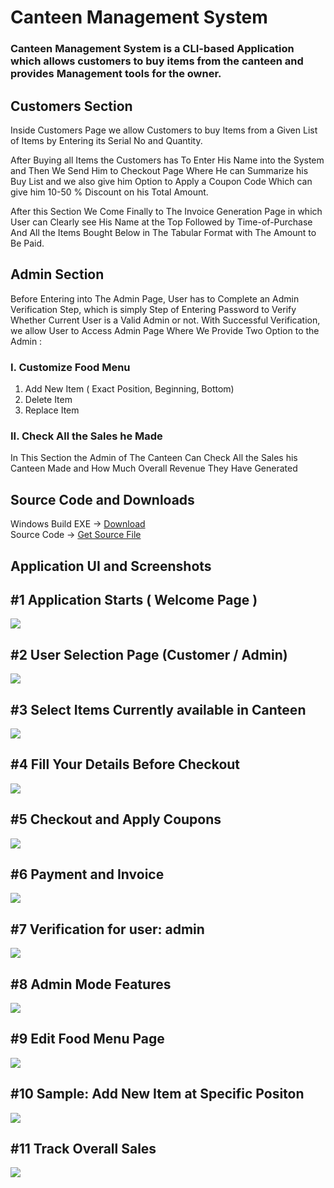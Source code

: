 # Canteen Management System
### Canteen Management System is  a CLI-based Application which allows customers to buy items from the canteen and provides Management tools for the owner. 

## Customers Section
 Inside Customers Page we allow Customers to buy Items from a Given List of Items by Entering its Serial No and Quantity.

After Buying all Items the Customers has To Enter His Name into the System and Then We Send Him to Checkout Page Where He can Summarize his Buy List and we also give him Option to Apply a Coupon Code Which can give him 10-50 % Discount on his Total Amount.

After this Section We Come Finally to The Invoice Generation Page in which User can Clearly see His Name at the Top Followed by Time-of-Purchase And All the Items Bought Below in The Tabular Format with The Amount to Be Paid.

## Admin Section
 Before Entering into The Admin Page, User has to Complete an Admin Verification Step, which is simply Step of Entering Password to Verify Whether Current User is a Valid Admin or not. With Successful Verification, we allow User to Access Admin Page Where We Provide Two Option to the Admin :

### I. Customize Food Menu
1. Add New Item
( Exact Position, Beginning, Bottom)
2. Delete Item
3. Replace Item

### II. Check All the Sales he Made
In This Section the Admin of The Canteen Can 
Check All the Sales his Canteen Made and How 
Much Overall Revenue They Have Generated </br>

## Source Code and Downloads </br>
Windows Build EXE -> [Download](https://github.com/mohitdhami/Canteen-Management-System/raw/main/Canteen%20Managment%20System.exe) </br>
Source Code -> [Get Source File](/cms.cpp) </br>

## Application UI and Screenshots</br>
<p align="center">
  <h2>#1 Application Starts ( Welcome Page )</h2>
  <img src="/Screenshots/Screenshot (1).png">
  </br><h2>#2 User Selection Page (Customer / Admin)</h2>
  <img src="/Screenshots/Screenshot (2).png">
  </br><h2>#3 Select Items Currently available in Canteen</h2>
  <img src="/Screenshots/Screenshot (3).png">
  </br><h2>#4 Fill Your Details Before Checkout</h2>
  <img src="/Screenshots/Screenshot (4).png">
  </br><h2>#5 Checkout and Apply Coupons</h2>
  <img src="/Screenshots/Screenshot (5).png">
  </br><h2>#6 Payment and Invoice</h2>
  <img src="/Screenshots/Screenshot (6).png">
  </br><h2>#7 Verification for user: admin</h2>
  <img src="/Screenshots/Screenshot (7).png">
  </br><h2>#8 Admin Mode Features</h2>
  <img src="/Screenshots/Screenshot (8).png">
  </br><h2>#9 Edit Food Menu Page</h2>
  <img src="/Screenshots/Screenshot (9).png">
  </br><h2>#10 Sample: Add New Item at Specific Positon</h2>
  <img src="/Screenshots/Screenshot (10).png">
  </br><h2>#11 Track Overall Sales</h2>
  <img src="/Screenshots/Screenshot (11).png">
</p>

